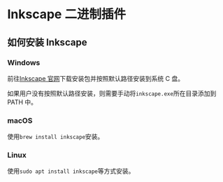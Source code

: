 # Inkscape 二进制插件

## 如何安装 Inkscape

### Windows

前往[Inkscape 官网](https://inkscape.org)下载安装包并按照默认路径安装到系统 C 盘。

如果用户没有按照默认路径安装，则需要手动将`inkscape.exe`所在目录添加到 PATH 中。

### macOS

使用`brew install inkscape`安装。

### Linux

使用`sudo apt install inkscape`等方式安装。
